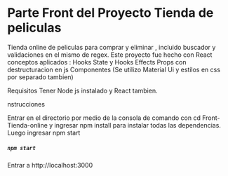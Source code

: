 # Parte Front del Proyecto Tienda de peliculas
Tienda online de peliculas para comprar y eliminar , incluido buscador y validaciones en el mismo de regex.
Este proyecto fue hecho con React conceptos aplicados :
Hooks State y Hooks Effects
Props con destructuracion en js 
Componentes (Se utilizo Material Ui y estilos en css por separado tambien)


Requisitos 
Tener Node js instalado y React tambien.


nstrucciones

Entrar en el directorio por medio de la consola de comando con cd Front-Tienda-online y ingresar npm install para instalar todas las dependencias.
Luego ingresar npm start
##### `npm start`
Entrar a http://localhost:3000



